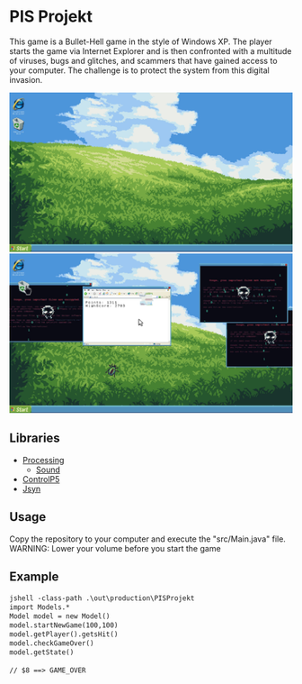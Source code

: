 # PIS Projekt
This game is a Bullet-Hell game in the style of Windows XP.
The player starts the game via Internet Explorer and is then confronted 
with a multitude of viruses, bugs and glitches, and scammers that have gained 
access to your computer. The challenge is to protect the system from this 
digital invasion.

![Start_Screenhot.jpg](res%2Fimg%2FStart_Screenhot.jpg)
![Playing_Screenshot.jpg](res%2Fimg%2FPlaying_Screenshot.jpg)

## Libraries
- [Processing](https://processing.org/)
  - [Sound](https://processing.org/reference/libraries/sound/index.html)
- [ControlP5](https://www.sojamo.de/libraries/controlP5/)
- [Jsyn](https://github.com/philburk/jsyn/releases)

## Usage
Copy the repository to your computer and execute the "src/Main.java" file. \
WARNING: Lower your volume before you start the game

## Example
``` jshelllanguage
jshell -class-path .\out\production\PISProjekt
import Models.*
Model model = new Model()
model.startNewGame(100,100)
model.getPlayer().getsHit()
model.checkGameOver()
model.getState()

// $8 ==> GAME_OVER
```